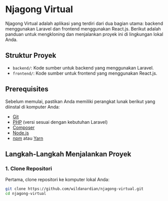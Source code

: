 # Njagong Virtual

Njagong Virtual adalah aplikasi yang terdiri dari dua bagian utama: backend menggunakan Laravel dan frontend menggunakan React.js. Berikut adalah panduan untuk mengkloning dan menjalankan proyek ini di lingkungan lokal Anda.

## Struktur Proyek

- `backend/`: Kode sumber untuk backend yang menggunakan Laravel.
- `frontend/`: Kode sumber untuk frontend yang menggunakan React.js.

## Prerequisites

Sebelum memulai, pastikan Anda memiliki perangkat lunak berikut yang diinstal di komputer Anda:

- [Git](https://git-scm.com/)
- [PHP](https://www.php.net/) (versi sesuai dengan kebutuhan Laravel)
- [Composer](https://getcomposer.org/)
- [Node.js](https://nodejs.org/)
- [npm](https://www.npmjs.com/) atau [Yarn](https://yarnpkg.com/)

## Langkah-Langkah Menjalankan Proyek

### 1. Clone Repositori

Pertama, clone repositori ke komputer lokal Anda:

```bash
git clone https://github.com/wildanardian/njagong-virtual.git
cd njagong-virtual
